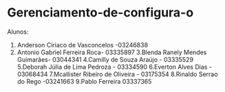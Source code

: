 # Gerenciamento-de-configura-o
Alunos: 
1. Anderson Ciriaco de Vasconcelos -03246838
2. Antonio Gabriel Ferreira Roca- 03335897
3.⁠Blenda Ranely Mendes Guimarães- 03044341
4.Camilly de Souza Araújo - 03335529
5.Deborah Júlia de Lima Pedroza - 03334590
6.Everton Alves Dias - 03068434
7.Mcallister Ribeiro de Oliveira - 03175354
8.Rinaldo Serrao do Rego -03241663
9.Pablo Ferreira 03337365
